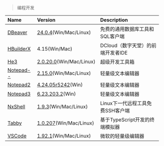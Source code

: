 > 编程开发

| Name        | Version                                 | Description                       |
| :---------- | :-------------------------------------- | :-------------------------------- |
| [DBeaver]   | [24.0.4][DBeaver-Down](Win/Mac/Linux)   | 免费的通用数据库工具和SQL客户端   |
| [HBuilderX] | 4.15(Win/Mac)                           | DCloud（数字天堂）的前端开发者IDE |
| [He3]       | [2.0.20.0][He3-Down](Win/Mac/Linux)     | 超级开发工具箱                    |
| [Notepad--] | [2.15.0][Notepad---Down](Win/Mac/Linux) | 轻量级文本编辑器                  |
| [Notepad2]  | [4.24.05r5242][Notepad2-Down](Win)      | 轻量级文本编辑器                  |
| [Notepad3]  | [6.23.203.2][Notepad3-Down](Win)        | 轻量级文本编辑器                  |
| [NxShell]   | [1.9.3][NxShell-Down](Win/Mac/Linux)    | Linux下一代远程工具免费SSH客户端  |
| [Tabby]     | [1.0.207][Tabby-Down](Win/Mac/Linux)    | 基于TypeScript开发的终端模拟器    |
| [VSCode]    | [1.92.1][VSCode-Down](Win/Mac/Linux)    | 微软的轻量级编辑器                |

[DBeaver]: https://dbeaver.io/ '跳转主页'
[DBeaver-Down]: https://github.com/dbeaver/dbeaver/releases '跳转下载页'
[HBuilderX]: https://dcloud.io/hbuilderx.html '跳转主页'
[He3]: https://he3.app/ '跳转主页'
[He3-Down]: https://he3.app/ '跳转下载页'
[Notepad--]: http://www.itdp.cn/notepad.html '跳转主页'
[Notepad---Down]: https://gitee.com/cxasm/notepad--/releases '跳转下载页'
[Notepad2]: https://github.com/zufuliu/notepad2 '跳转主页'
[Notepad2-Down]: https://github.com/zufuliu/notepad2/releases '跳转下载页'
[Notepad3]: https://www.rizonesoft.com/ '跳转主页'
[Notepad3-Down]: https://www.rizonesoft.com/downloads/notepad3/ '跳转下载页'
[NxShell]: https://nxshell.github.io/ '跳转主页'
[NxShell-Down]: https://github.com/nxshell/nxshell '跳转下载页'
[Tabby]: https://tabby.sh '跳转主页'
[Tabby-Down]: https://github.com/Eugeny/tabby/releases '跳转下载页'
[VSCode]: https://code.visualstudio.com/ '跳转主页'
[VSCode-Down]: https://code.visualstudio.com/Download '跳转下载页'

